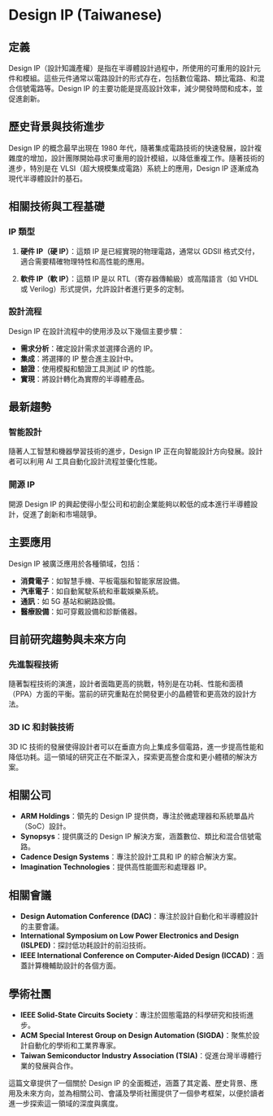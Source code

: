 # Design IP (Taiwanese)

## 定義

Design IP（設計知識產權）是指在半導體設計過程中，所使用的可重用的設計元件和模組。這些元件通常以電路設計的形式存在，包括數位電路、類比電路、和混合信號電路等。Design IP 的主要功能是提高設計效率，減少開發時間和成本，並促進創新。

## 歷史背景與技術進步

Design IP 的概念最早出現在 1980 年代，隨著集成電路技術的快速發展，設計複雜度的增加，設計團隊開始尋求可重用的設計模組，以降低重複工作。隨著技術的進步，特別是在 VLSI（超大規模集成電路）系統上的應用，Design IP 逐漸成為現代半導體設計的基石。

## 相關技術與工程基礎

### IP 類型

1. **硬件 IP（硬 IP）**：這類 IP 是已經實現的物理電路，通常以 GDSII 格式交付，適合需要精確物理特性和高性能的應用。
   
2. **軟件 IP（軟 IP）**：這類 IP 是以 RTL（寄存器傳輸級）或高階語言（如 VHDL 或 Verilog）形式提供，允許設計者進行更多的定制。

### 設計流程

Design IP 在設計流程中的使用涉及以下幾個主要步驟：

- **需求分析**：確定設計需求並選擇合適的 IP。
- **集成**：將選擇的 IP 整合進主設計中。
- **驗證**：使用模擬和驗證工具測試 IP 的性能。
- **實現**：將設計轉化為實際的半導體產品。

## 最新趨勢

### 智能設計

隨著人工智慧和機器學習技術的進步，Design IP 正在向智能設計方向發展。設計者可以利用 AI 工具自動化設計流程並優化性能。

### 開源 IP

開源 Design IP 的興起使得小型公司和初創企業能夠以較低的成本進行半導體設計，促進了創新和市場競爭。

## 主要應用

Design IP 被廣泛應用於各種領域，包括：

- **消費電子**：如智慧手機、平板電腦和智能家居設備。
- **汽車電子**：如自動駕駛系統和車載娛樂系統。
- **通訊**：如 5G 基站和網路設備。
- **醫療設備**：如可穿戴設備和診斷儀器。

## 目前研究趨勢與未來方向

### 先進製程技術

隨著製程技術的演進，設計者面臨更高的挑戰，特別是在功耗、性能和面積（PPA）方面的平衡。當前的研究重點在於開發更小的晶體管和更高效的設計方法。

### 3D IC 和封裝技術

3D IC 技術的發展使得設計者可以在垂直方向上集成多個電路，進一步提高性能和降低功耗。這一領域的研究正在不斷深入，探索更高整合度和更小體積的解決方案。

## 相關公司

- **ARM Holdings**：領先的 Design IP 提供商，專注於微處理器和系統單晶片（SoC）設計。
- **Synopsys**：提供廣泛的 Design IP 解決方案，涵蓋數位、類比和混合信號電路。
- **Cadence Design Systems**：專注於設計工具和 IP 的綜合解決方案。
- **Imagination Technologies**：提供高性能圖形和處理器 IP。

## 相關會議

- **Design Automation Conference (DAC)**：專注於設計自動化和半導體設計的主要會議。
- **International Symposium on Low Power Electronics and Design (ISLPED)**：探討低功耗設計的前沿技術。
- **IEEE International Conference on Computer-Aided Design (ICCAD)**：涵蓋計算機輔助設計的各個方面。

## 學術社團

- **IEEE Solid-State Circuits Society**：專注於固態電路的科學研究和技術進步。
- **ACM Special Interest Group on Design Automation (SIGDA)**：聚焦於設計自動化的學術和工業界專家。
- **Taiwan Semiconductor Industry Association (TSIA)**：促進台灣半導體行業的發展與合作。

這篇文章提供了一個關於 Design IP 的全面概述，涵蓋了其定義、歷史背景、應用及未來方向，並為相關公司、會議及學術社團提供了一個參考框架，以便於讀者進一步探索這一領域的深度與廣度。